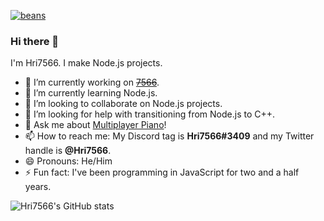 [![beans](https://img.shields.io/badge/pipeline-beans-775500)](https://hri7566.info)

### Hi there 👋

I'm Hri7566. I make Node.js projects.

- 🔭 I’m currently working on ~~[7566](https://github.com/Hri7566/bot-server)~~.
- 🌱 I’m currently learning Node.js.
- 👯 I’m looking to collaborate on Node.js projects.
- 🤔 I’m looking for help with transitioning from Node.js to C++.
- 💬 Ask me about [Multiplayer Piano](https://www.multiplayerpiano.com)!
- 📫 How to reach me: My Discord tag is **Hri7566#3409** and my Twitter handle is **@Hri7566**.
- 😄 Pronouns: He/Him
- ⚡ Fun fact: I've been programming in JavaScript for two and a half years.

<!--
**Hri7566/Hri7566** is a ✨ _special_ ✨ repository because its `README.md` (this file) appears on your GitHub profile.

Here are some ideas to get you started:

- 🔭 I’m currently working on ...
- 🌱 I’m currently learning ...
- 👯 I’m looking to collaborate on ...
- 🤔 I’m looking for help with ...
- 💬 Ask me about ...
- 📫 How to reach me: ...
- 😄 Pronouns: ...
- ⚡ Fun fact: ...
-->




![Hri7566's GitHub stats](https://github-readme-stats.vercel.app/api?username=hri7566&show_icons=true&theme=dracula)
